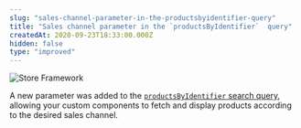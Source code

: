 ```yaml
---
slug: "sales-channel-parameter-in-the-productsbyidentifier-query"
title: "Sales channel parameter in the `productsByIdentifier`  query"
createdAt: 2020-09-23T18:33:00.000Z
hidden: false
type: "improved"
---
```


![Store Framework](https://img.shields.io/badge/-Store%20Framework-red)

A new parameter was added to the [`productsByIdentifier`  search query](https://github.com/vtex-apps/search-graphql/blob/master/graphql/schema.graphql#L216), allowing your custom components to fetch and display products according to the desired sales channel.
